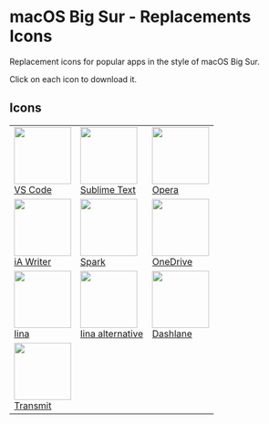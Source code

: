# macOS Big Sur - Replacements Icons
Replacement icons for popular apps in the style of macOS Big Sur.

Click on each icon to download it.

## Icons

|                                                                                                                                                                                                                                                                                                                                                 |                                                                                                                                                                                                                                                                                                                                                             |                                                                                                                                                                                                                                                                                                                                       |
|-------------------------------------------------------------------------------------------------------------------------------------------------------------------------------------------------------------------------------------------------------------------------------------------------------------------------------------------------|-------------------------------------------------------------------------------------------------------------------------------------------------------------------------------------------------------------------------------------------------------------------------------------------------------------------------------------------------------------|---------------------------------------------------------------------------------------------------------------------------------------------------------------------------------------------------------------------------------------------------------------------------------------------------------------------------------------|
|        [<img src="https://github.com/elrumo/macOS-Big-Sur-icons-replacements/blob/master/icons/png/VS-Code.png?raw=true)" width="100">](https://github.com/elrumo/macOS-Big-Sur-icons-replacements/raw/master/icons/VS-Code.icns)<br>[VS Code](https://github.com/elrumo/macOS-Big-Sur-icons-replacements/raw/master/icons/VS-Code.icns)        | [<img src="https://github.com/elrumo/macOS-Big-Sur-icons-replacements/blob/master/icons/png/Sublime%20Text.png?raw=true)" width="100">](https://github.com/elrumo/macOS-Big-Sur-icons-replacements/raw/master/icons/Sublime%20Text.icns)<br>[Sublime Text](https://github.com/elrumo/macOS-Big-Sur-icons-replacements/raw/master/icons/Sublime%20Text.icns) |       [<img src="https://github.com/elrumo/macOS-Big-Sur-icons-replacements/blob/master/icons/png/Opera.png?raw=true)" width="100">](https://github.com/elrumo/macOS-Big-Sur-icons-replacements/raw/master/icons/Opera.icns) <br>[Opera](https://github.com/elrumo/macOS-Big-Sur-icons-replacements/raw/master/icons/Opera.icns)      |
| [<img src="https://github.com/elrumo/macOS-Big-Sur-icons-replacements/blob/master/icons/png/iA%20Writer.png?raw=true)" width="100">](https://github.com/elrumo/macOS-Big-Sur-icons-replacements/raw/master/icons/iA%20Writer.icns)<br>[iA Writer](https://github.com/elrumo/macOS-Big-Sur-icons-replacements/raw/master/icons/iA%20Writer.icns) |                  [<img src="https://github.com/elrumo/macOS-Big-Sur-icons-replacements/blob/master/icons/png/Spark.png?raw=true" width="100">](https://github.com/elrumo/macOS-Big-Sur-icons-replacements/raw/master/icons/Spark.icns) <br>[Spark](https://github.com/elrumo/macOS-Big-Sur-icons-replacements/raw/master/icons/Spark.icns)                  | [<img src="https://github.com/elrumo/macOS-Big-Sur-icons-replacements/blob/master/icons/png/OneDrive.png?raw=true)" width="100">](https://github.com/elrumo/macOS-Big-Sur-icons-replacements/raw/master/icons/OneDrive.icns)<br>[OneDrive](https://github.com/elrumo/macOS-Big-Sur-icons-replacements/raw/master/icons/OneDrive.icns) |
|              [<img src="https://github.com/elrumo/macOS-Big-Sur-icons-replacements/blob/master/icons/png/Iina.png?raw=true)" width="100">](https://github.com/elrumo/macOS-Big-Sur-icons-replacements/raw/master/icons/Iina.icns)<br>[Iina](https://github.com/elrumo/macOS-Big-Sur-icons-replacements/raw/master/icons/Iina.icns)              |        [<img src="https://github.com/elrumo/macOS-Big-Sur-icons-replacements/blob/master/icons/png/Iina_alt.png?raw=true)" width="100">](https://github.com/elrumo/macOS-Big-Sur-icons-replacements/raw/master/icons/Iina_alt.icns)<br>[Iina alternative](https://github.com/elrumo/macOS-Big-Sur-icons-replacements/raw/master/icons/Iina_alt.icns)        | [<img src="https://github.com/elrumo/macOS-Big-Sur-icons-replacements/blob/master/icons/png/Dashlane.png?raw=true)" width="100">](https://github.com/elrumo/macOS-Big-Sur-icons-replacements/raw/master/icons/Dashlane.icns)<br>[Dashlane](https://github.com/elrumo/macOS-Big-Sur-icons-replacements/raw/master/icons/Dashlane.icns) |
|      [<img src="https://github.com/elrumo/macOS-Big-Sur-icons-replacements/blob/master/icons/png/Transmit.png?raw=true)" width="100">](https://github.com/elrumo/macOS-Big-Sur-icons-replacements/raw/master/icons/Transmit.icns)<br>[Transmit](https://github.com/elrumo/macOS-Big-Sur-icons-replacements/raw/master/icons/Transmit.icns)      |                                                                                                                                                                                                                                                                                                                                                             |                                                                                                                                                                                                                                                                                                                                       |
